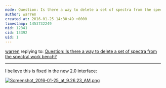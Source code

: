 ```yaml
---
node: Question: Is there a way to delete a set of spectra from the spectral work bench?
author: warren
created_at: 2016-01-25 14:30:49 +0000
timestamp: 1453732249
nid: 12341
cid: 13392
uid: 1
---
```




[warren](../profile/warren) replying to: [Question: Is there a way to delete a set of spectra from the spectral work bench?](../notes/ethanbass/10-29-2015/question-is-there-a-way-to-delete-a-set-of-spectra-from-the-spectral-work-bench)

----
I believe this is fixed in the new 2.0 interface:


[![Screenshot_2016-01-25_at_9.26.23_AM.png](//i.publiclab.org/system/images/photos/000/013/806/medium/Screenshot_2016-01-25_at_9.26.23_AM.png)](//i.publiclab.org/system/images/photos/000/013/806/original/Screenshot_2016-01-25_at_9.26.23_AM.png)

